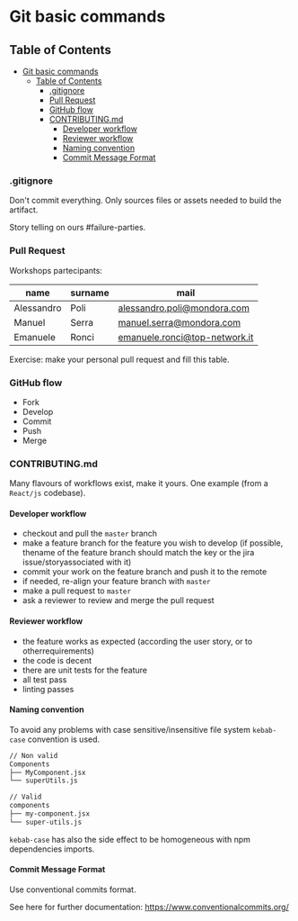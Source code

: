 # Git basic commands

## Table of Contents

- [Git basic commands](#git-basic-commands)
  - [Table of Contents](#table-of-contents)
    - [.gitignore](#gitignore)
    - [Pull Request](#pull-request)
    - [GitHub flow](#github-flow)
    - [CONTRIBUTING.md](#contributingmd)
      - [Developer workflow](#developer-workflow)
      - [Reviewer workflow](#reviewer-workflow)
      - [Naming convention](#naming-convention)
      - [Commit Message Format](#commit-message-format)

### .gitignore

Don't commit everything. Only sources files or assets needed to build the artifact.

Story telling on ours #failure-parties.

### Pull Request

Workshops partecipants:

| name       | surname | mail                        |
| ---------- | ------- | --------------------------- |
| Alessandro | Poli    | alessandro.poli@mondora.com |
| Manuel     | Serra   | manuel.serra@mondora.com    |
| Emanuele   | Ronci   | emanuele.ronci@top-network.it|

Exercise: make your personal pull request and fill this table.

### GitHub flow

- Fork
- Develop
- Commit
- Push
- Merge

### CONTRIBUTING.md

Many flavours of workflows exist, make it yours. One example (from a `React/js` codebase).

#### Developer workflow

- checkout and pull the `master` branch
- make a feature branch for the feature you wish to develop (if possible, thename of the feature branch should match the key or the jira issue/storyassociated with it)
- commit your work on the feature branch and push it to the remote
- if needed, re-align your feature branch with `master`
- make a pull request to `master`
- ask a reviewer to review and merge the pull request

#### Reviewer workflow

- the feature works as expected (according the user story, or to otherrequirements)
- the code is decent
- there are unit tests for the feature
- all test pass
- linting passes

#### Naming convention

To avoid any problems with case sensitive/insensitive file system `kebab-case`
convention is used.

```bash
// Non valid
Components
├── MyComponent.jsx
└── superUtils.js

// Valid
components
├── my-component.jsx
└── super-utils.js
```

`kebab-case` has also the side effect to be homogeneous with npm dependencies imports.

#### Commit Message Format

Use conventional commits format.

See here for further documentation: https://www.conventionalcommits.org/

